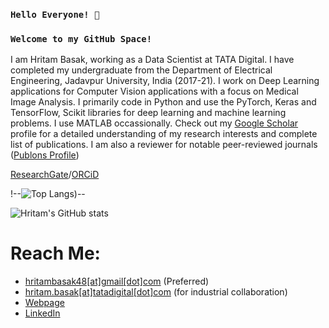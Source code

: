 <h3><code>Hello Everyone! 👋<br/></code></h3>
<h3><code>Welcome to my GitHub Space! <br/></code></h3>

I am Hritam Basak, working as a Data Scientist at TATA Digital. I have completed my undergraduate from the Department of Electrical Engineering, Jadavpur University, India (2017-21). I work on Deep Learning applications for Computer Vision applications with a focus on Medical Image Analysis. I primarily code in Python and use the PyTorch, Keras and TensorFlow, Scikit libraries for deep learning and machine learning problems. I use MATLAB occassionally. Check out my [Google Scholar](https://scholar.google.com/citations?user=29wTOh4AAAAJ&hl=en) profile for a detailed understanding of my research interests and complete list of publications. I am also a reviewer for notable peer-reviewed journals ([Publons Profile](https://publons.com/researcher/4421672/hritam-basak))

[ResearchGate](https://www.researchgate.net/profile/Hritam-Basak)/[ORCiD](https://orcid.org/0000-0001-5921-1230)

!--![Top Langs](https://github-readme-stats.vercel.app/api/top-langs/?username=hritam-98))--

![Hritam's GitHub stats](https://github-readme-stats.vercel.app/api?username=hritam-98&count_private=true&show_icons=true&theme=radical)


# Reach Me:
- [hritambasak48[at]gmail[dot]com](mailto:hritambasak48@gmail.com) (Preferred)
- [hritam.basak[at]tatadigital[dot]com](mailto:hritam.basak@tatadigital.com) (for industrial collaboration) 
- [Webpage](https://hritam-98.github.io/)
- [LinkedIn](https://www.linkedin.com/in/hritam-basak-a66114166/)
